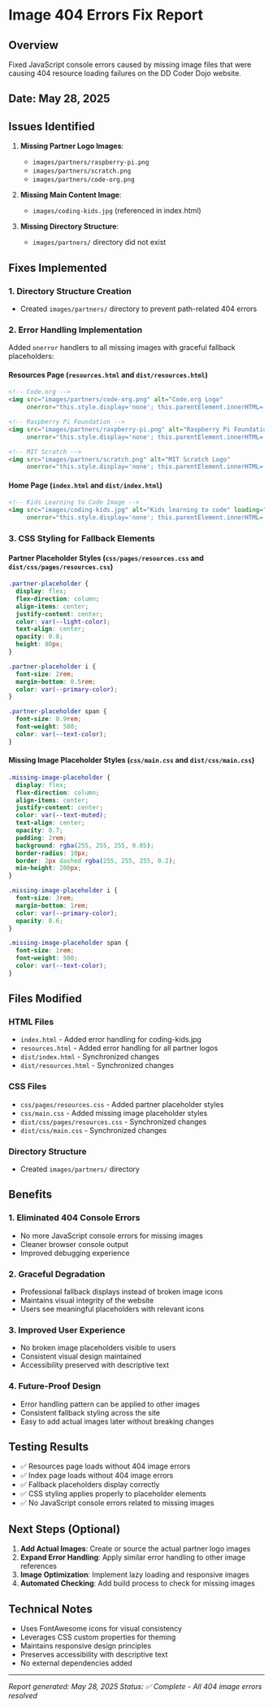 # Image 404 Errors Fix Report

## Overview
Fixed JavaScript console errors caused by missing image files that were causing 404 resource loading failures on the DD Coder Dojo website.

## Date: May 28, 2025

## Issues Identified
1. **Missing Partner Logo Images**: 
   - `images/partners/raspberry-pi.png` 
   - `images/partners/scratch.png`
   - `images/partners/code-org.png`

2. **Missing Main Content Image**:
   - `images/coding-kids.jpg` (referenced in index.html)

3. **Missing Directory Structure**:
   - `images/partners/` directory did not exist

## Fixes Implemented

### 1. Directory Structure Creation
- Created `images/partners/` directory to prevent path-related 404 errors

### 2. Error Handling Implementation
Added `onerror` handlers to all missing images with graceful fallback placeholders:

#### Resources Page (`resources.html` and `dist/resources.html`)
```html
<!-- Code.org -->
<img src="images/partners/code-org.png" alt="Code.org Logo" 
     onerror="this.style.display='none'; this.parentElement.innerHTML='<div class=\'partner-placeholder\'><i class=\'fas fa-graduation-cap\'></i><span>Code.org</span></div>';">

<!-- Raspberry Pi Foundation -->
<img src="images/partners/raspberry-pi.png" alt="Raspberry Pi Foundation Logo" 
     onerror="this.style.display='none'; this.parentElement.innerHTML='<div class=\'partner-placeholder\'><i class=\'fas fa-laptop-code\'></i><span>Raspberry Pi Foundation</span></div>';">

<!-- MIT Scratch -->
<img src="images/partners/scratch.png" alt="MIT Scratch Logo" 
     onerror="this.style.display='none'; this.parentElement.innerHTML='<div class=\'partner-placeholder\'><i class=\'fas fa-code\'></i><span>MIT Scratch</span></div>';">
```

#### Home Page (`index.html` and `dist/index.html`)
```html
<!-- Kids Learning to Code Image -->
<img src="images/coding-kids.jpg" alt="Kids learning to code" loading="lazy" 
     onerror="this.style.display='none'; this.parentElement.innerHTML='<div class=\'missing-image-placeholder\'><i class=\'fas fa-users\'></i><span>Kids Learning to Code</span></div>';">
```

### 3. CSS Styling for Fallback Elements

#### Partner Placeholder Styles (`css/pages/resources.css` and `dist/css/pages/resources.css`)
```css
.partner-placeholder {
  display: flex;
  flex-direction: column;
  align-items: center;
  justify-content: center;
  color: var(--light-color);
  text-align: center;
  opacity: 0.8;
  height: 80px;
}

.partner-placeholder i {
  font-size: 2rem;
  margin-bottom: 0.5rem;
  color: var(--primary-color);
}

.partner-placeholder span {
  font-size: 0.9rem;
  font-weight: 500;
  color: var(--text-color);
}
```

#### Missing Image Placeholder Styles (`css/main.css` and `dist/css/main.css`)
```css
.missing-image-placeholder {
  display: flex;
  flex-direction: column;
  align-items: center;
  justify-content: center;
  color: var(--text-muted);
  text-align: center;
  opacity: 0.7;
  padding: 2rem;
  background: rgba(255, 255, 255, 0.05);
  border-radius: 10px;
  border: 2px dashed rgba(255, 255, 255, 0.2);
  min-height: 200px;
}

.missing-image-placeholder i {
  font-size: 3rem;
  margin-bottom: 1rem;
  color: var(--primary-color);
  opacity: 0.6;
}

.missing-image-placeholder span {
  font-size: 1rem;
  font-weight: 500;
  color: var(--text-color);
}
```

## Files Modified

### HTML Files
- `index.html` - Added error handling for coding-kids.jpg
- `resources.html` - Added error handling for all partner logos
- `dist/index.html` - Synchronized changes
- `dist/resources.html` - Synchronized changes

### CSS Files
- `css/pages/resources.css` - Added partner placeholder styles
- `css/main.css` - Added missing image placeholder styles
- `dist/css/pages/resources.css` - Synchronized changes
- `dist/css/main.css` - Synchronized changes

### Directory Structure
- Created `images/partners/` directory

## Benefits

### 1. Eliminated 404 Console Errors
- No more JavaScript console errors for missing images
- Cleaner browser console output
- Improved debugging experience

### 2. Graceful Degradation
- Professional fallback displays instead of broken image icons
- Maintains visual integrity of the website
- Users see meaningful placeholders with relevant icons

### 3. Improved User Experience
- No broken image placeholders visible to users
- Consistent visual design maintained
- Accessibility preserved with descriptive text

### 4. Future-Proof Design
- Error handling pattern can be applied to other images
- Consistent fallback styling across the site
- Easy to add actual images later without breaking changes

## Testing Results
- ✅ Resources page loads without 404 image errors
- ✅ Index page loads without 404 image errors
- ✅ Fallback placeholders display correctly
- ✅ CSS styling applies properly to placeholder elements
- ✅ No JavaScript console errors related to missing images

## Next Steps (Optional)
1. **Add Actual Images**: Create or source the actual partner logo images
2. **Expand Error Handling**: Apply similar error handling to other image references
3. **Image Optimization**: Implement lazy loading and responsive images
4. **Automated Checking**: Add build process to check for missing images

## Technical Notes
- Uses FontAwesome icons for visual consistency
- Leverages CSS custom properties for theming
- Maintains responsive design principles
- Preserves accessibility with descriptive text
- No external dependencies added

---
*Report generated: May 28, 2025*
*Status: ✅ Complete - All 404 image errors resolved*
